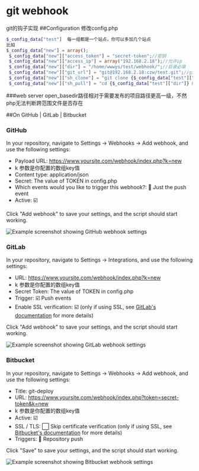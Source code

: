 # git webhook
git的钩子实现
##Configuration
修改config.php
```PHP
$_config_data["test"]  每一组都是一个站点，你可以多加几个站点
比如
$_config_data["new"] = array();
 $_config_data["new"]["access_token"] = "secret-token";//密钥
 $_config_data["new"]["access_ip"] = array("192.168.2.18");//允许ip
 $_config_data["new"]["dir"] = "/home/wwwys/test/webhook/";//目录必填
 $_config_data["new"]["git_url"] = "git@192.168.2.18:czw/test.git";//git地址
 $_config_data["new"]["sh_clone"] = "git clone {$_config_data["test"]["git_url"]} {$_config_data["test"]["dir"]}";//git clone 命令 初次发布必填
 $_config_data["new"]["sh_pull"] = "cd {$_config_data["test"]["dir"]} && /usr/bin/git pull"; //git pull 命令 更新代码必填
```

###web server
open_basedir路径相对于需要发布的项目路径更高一级，不然php无法判断跨范围文件是否存在

##On GitHub | GitLab | Bitbucket

### GitHub

In your repository, navigate to Settings &rarr; Webhooks &rarr; Add webhook, and use the following settings:

- Payload URL: https://www.yoursite.com/webhook/index.php?k=new
- k 参数是你配置的数组key值
- Content type: application/json
- Secret: The value of TOKEN in config.php
- Which events would you like to trigger this webhook?: :radio_button: Just the push event
- Active: :ballot_box_with_check:

Click "Add webhook" to save your settings, and the script should start working.

![Example screenshot showing GitHub webhook settings](https://cloud.githubusercontent.com/assets/1123997/25409764/f05526d0-29d8-11e7-858d-f28de59bd300.png)

### GitLab

In your repository, navigate to Settings &rarr; Integrations, and use the following settings:

- URL: https://www.yoursite.com/webhook/index.php?k=new
- k 参数是你配置的数组key值
- Secret Token: The value of TOKEN in config.php
- Trigger: :ballot_box_with_check: Push events
- Enable SSL verification: :ballot_box_with_check: (only if using SSL, see [GitLab's documentation](https://gitlab.com/help/user/project/integrations/webhooks#ssl-verification) for more details)

Click "Add webhook" to save your settings, and the script should start working.

![Example screenshot showing GitLab webhook settings](https://cloud.githubusercontent.com/assets/1123997/25409763/f0540a16-29d8-11e7-95d1-5570c574fde0.png)

### Bitbucket

In your repository, navigate to Settings &rarr; Webhooks &rarr; Add webhook, and use the following settings:

- Title: git-deploy
- URL: https://www.yoursite.com/webhook/index.php?token=secret-token&k=new
- k 参数是你配置的数组key值
- Active: :ballot_box_with_check:
- SSL / TLS: :white_large_square: Skip certificate verification (only if using SSL, see [Bitbucket's documentation](https://confluence.atlassian.com/bitbucket/manage-webhooks-735643732.html#ManageWebhooks-skip_certificate) for more details)
- Triggers: :radio_button: Repository push

Click "Save" to save your settings, and the script should start working.

![Example screenshot showing Bitbucket webhook settings](https://cloud.githubusercontent.com/assets/1123997/25353602/7aee9cde-28f5-11e7-9baa-eb1e1330017e.png)
